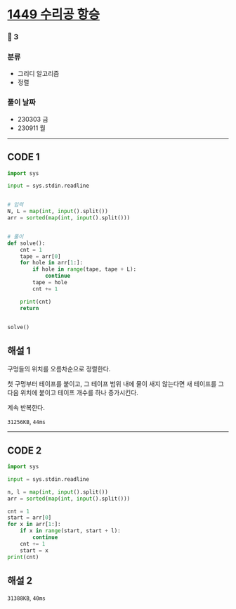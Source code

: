 # [1449 수리공 항승](https://www.acmicpc.net/problem/1449)

### 🥈 3

### 분류

- 그리디 알고리즘
- 정렬

### 풀이 날짜

- 230303 금
- 230911 월

---

## CODE 1

```python
import sys

input = sys.stdin.readline


# 입력
N, L = map(int, input().split())
arr = sorted(map(int, input().split()))


# 풀이
def solve():
    cnt = 1
    tape = arr[0]
    for hole in arr[1:]:
        if hole in range(tape, tape + L):
            continue
        tape = hole
        cnt += 1

    print(cnt)
    return


solve()

```

## 해설 1

구멍들의 위치를 오름차순으로 정렬한다.

첫 구멍부터 테이프를 붙이고, 그 테이프 범위 내에 물이 새지 않는다면 새 테이프를 그 다음 위치에 붙이고 테이프 개수를 하나 증가시킨다.

계속 반복한다.

`31256KB`, `44ms`

---

## CODE 2

```python
import sys

input = sys.stdin.readline

n, l = map(int, input().split())
arr = sorted(map(int, input().split()))

cnt = 1
start = arr[0]
for x in arr[1:]:
    if x in range(start, start + l):
        continue
    cnt += 1
    start = x
print(cnt)
```

## 해설 2

`31388KB`, `40ms`

